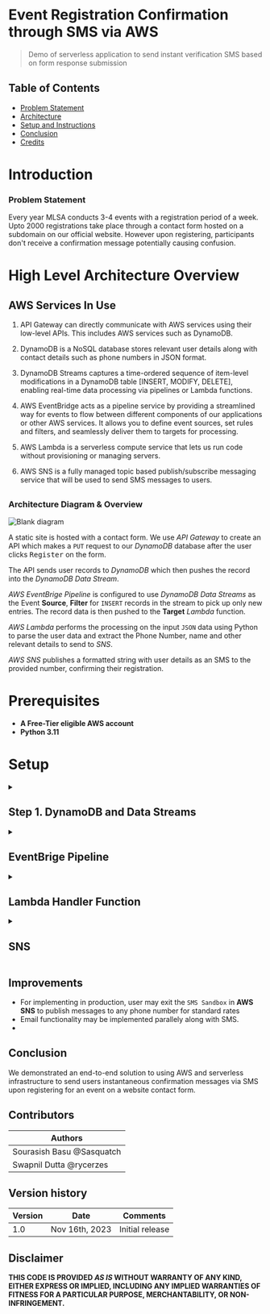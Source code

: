 # Event Registration Confirmation through SMS via AWS

> Demo of serverless application to send instant verification SMS based on form response submission

## Table of Contents
- [Problem Statement](#problem-statement)
- [Architecture](#high-level-architecture-overview)
- [Setup and Instructions](#setup)
- [Conclusion](#conclusion)
- [Credits](#contributors)

# Introduction

### Problem Statement

Every year MLSA conducts 3-4 events with a registration period of a week. Upto 2000 registrations take place through a contact form hosted on a subdomain on our official website. However upon registering, participants don't receive a confirmation message potentially causing confusion.

# High Level Architecture Overview

## AWS Services In Use

1. API Gateway can directly communicate with AWS services using their low-level APIs. This includes AWS services such as DynamoDB.

2. DynamoDB is a NoSQL database stores relevant user details along with contact details such as phone numbers in JSON format.

3. DynamoDB Streams captures a time-ordered sequence of item-level modifications in a DynamoDB table [INSERT, MODIFY, DELETE], enabling real-time data processing via pipelines or Lambda functions.

4. AWS EventBridge acts as a pipeline service by providing a streamlined way for events to flow between different components of our applications or other AWS services. It allows you to define event sources, set rules and filters, and seamlessly deliver them to targets for processing. 

5. AWS Lambda is a serverless compute service that lets us run code without provisioning or managing servers.

6. AWS SNS is a fully managed topic based publish/subscribe messaging service that will be used to send SMS messages to users.

##

### Architecture Diagram & Overview

![Blank diagram](https://github.com/SourasishBasu/SMS-Verifier-AWS/assets/89185962/0135d68a-5c00-42a2-9c07-6fed994a6035)

A static site is hosted with a contact form. We use *API Gateway* to create an API which makes a `PUT` request to our *DynamoDB* database after the user clicks <kbd>Register</kbd> on the form.

The API sends user records to *DynamoDB* which then pushes the record into the *DynamoDB Data Stream*.

*AWS EventBrige Pipeline* is configured to use *DynamoDB Data Streams* as the Event **Source**, **Filter** for `INSERT` records in the stream to pick up only new entries. The record data is then pushed to the **Target** *Lambda* function.

*AWS Lambda* performs the processing on the input `JSON` data using Python to parse the user data and extract the Phone Number, name and other relevant details to send to *SNS*.

*AWS SNS* publishes a formatted string with user details as an SMS to the provided number, confirming their registration.

# Prerequisites

- **A Free-Tier eligible AWS account**
- **Python 3.11**

# Setup
<details>
  <summary><h2>Step 1. DynamoDB and Data Streams</h2></summary>

  ### Creating a Linux EC2 instance
  
  1. Choose a name for your EC2 server.
  2. Under `Application and OS Images
</details>

<details>
  <summary><h2>EventBrige Pipeline</h2></summary>

  ### Creating a Linux EC2 instance
  
  1. Choose a name for your EC2 server.
  2. Under `Application and OS Images
</details>

<details>
  <summary><h2>Lambda Handler Function</h2></summary>

  ### Creating a Linux EC2 instance
  
  1. Choose a name for your EC2 server.
  2. Under `Application and OS Images
</details>

<details>
  <summary><h2>SNS</h2></summary>

  ### Creating a Linux EC2 instance
  
  1. Choose a name for your EC2 server.
  2. Under `Application and OS Images
</details>


## Improvements

- For implementing in production, user may exit the `SMS Sandbox` in **AWS SNS** to publish messages to any phone number for standard rates
- Email functionality may be implemented parallely along with SMS.
- 

## Conclusion

We demonstrated an end-to-end solution to using AWS and serverless infrastructure to send users instantaneous confirmation messages via SMS upon registering for an event on a website contact form.

## Contributors ##

| Authors                                |
| ---------------------------------------|
| Sourasish Basu @Sasquatch				 |
| Swapnil Dutta @rycerzes				 |


## Version history ##

| Version | Date          		| Comments        |
| ------- | ------------------- | --------------- |
| 1.0     | Nov 16th, 2023   | Initial release |

## Disclaimer ##
**THIS CODE IS PROVIDED *AS IS* WITHOUT WARRANTY OF ANY KIND, EITHER EXPRESS OR IMPLIED, INCLUDING ANY IMPLIED WARRANTIES OF FITNESS FOR A PARTICULAR PURPOSE, MERCHANTABILITY, OR NON-INFRINGEMENT.**
